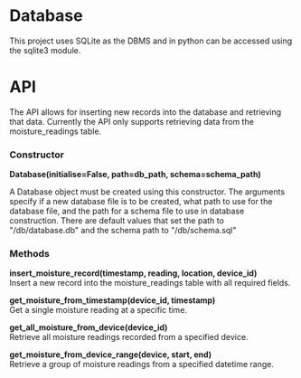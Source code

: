 # Database
This project uses SQLite as the DBMS and in python can be accessed using the sqlite3 module.

# API
The API allows for inserting new records into the database and retrieving that data. Currently the API only supports retrieving data from the moisture_readings table. 

### Constructor
**Database(initialise=False, path=db_path, schema=schema_path)**

A Database object must be created using this constructor. The arguments specify if a new database file is to be created, what path to use for the database file, and the path for a schema file to use in database construction. There are default values that set the path to "/db/database.db" and the schema path to "/db/schema.sql"


### Methods

**insert_moisture_record(timestamp, reading, location, device_id)**  
Insert a new record into the moisture_readings table with all required fields.

**get_moisture_from_timestamp(device_id, timestamp)**  
Get a single moisture reading at a specific time.

**get_all_moisture_from_device(device_id)**  
Retrieve all moisture readings recorded from a specified device.

**get_moisture_from_device_range(device, start, end)**  
Retrieve a group of moisture readings from a specified datetime range.